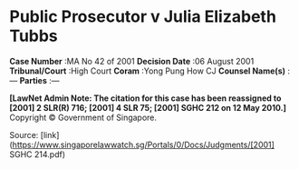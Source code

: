 # Public Prosecutor v Julia Elizabeth Tubbs 



**Case Number** :MA No 42 of 2001 **Decision Date** :06 August 2001 **Tribunal/Court** :High Court **Coram** :Yong Pung How CJ **Counsel Name(s)** :— **Parties** :— 

**[LawNet Admin Note: The citation for this case has been reassigned to <span class="citation">[2001] 2 SLR(R) 716</span>; <span class="citation">[2001] 4 SLR 75</span>; <span class="citation">[2001] SGHC 212</span> on 12 May 2010.]** Copyright © Government of Singapore. 


Source: [link](https://www.singaporelawwatch.sg/Portals/0/Docs/Judgments/[2001] SGHC 214.pdf)
